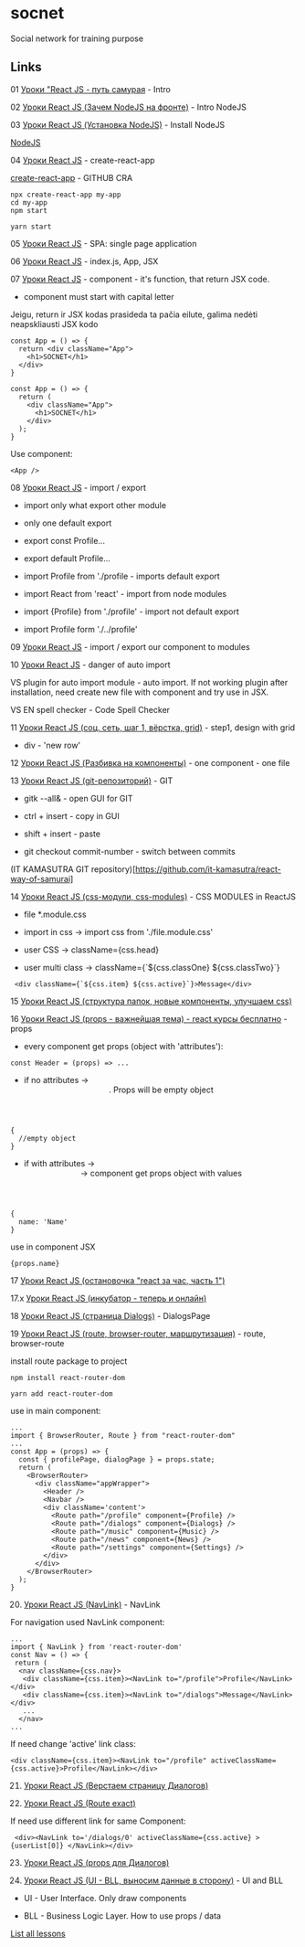 # socnet

Social network for training purpose

## Links

01 [Уроки "React JS - путь самурая](https://www.youtube.com/watch?v=Zgd9IlbhDcU&list=PLcvhF2Wqh7DNVy1OCUpG3i5lyxyBWhGZ8) - Intro

02 [Уроки React JS (Зачем NodeJS на фронте)](https://www.youtube.com/watch?v=WN2LHq3yRwQ) - Intro NodeJS

03 [Уроки React JS (Установка NodeJS)](https://www.youtube.com/watch?v=AUi1JT4n8xA) - Install NodeJS

[NodeJS](https://nodejs.org/en/)

04 [Уроки React JS](https://www.youtube.com/watch?v=9Jk8SLMl3gI) - create-react-app

[create-react-app](https://github.com/facebook/create-react-app) - GITHUB CRA

```
npx create-react-app my-app
cd my-app
npm start
```

```
yarn start
```

05 [Уроки React JS](https://www.youtube.com/watch?v=TPYgQvY9VVQ) - SPA: single page application

06 [Уроки React JS](https://www.youtube.com/watch?v=CdweQ2F2qBI) - index.js, App, JSX

07 [Уроки React JS](https://www.youtube.com/watch?v=UMw_hbNMIAA) - component - it's function, that return JSX code.

* component must start with capital letter 

Jeigu, return ir JSX kodas prasideda ta pačia eilute, galima nedėti neapskliausti JSX kodo

```
const App = () => {
  return <div className="App">
    <h1>SOCNET</h1>
  </div>
}
```
```
const App = () => {
  return (
    <div className="App">
      <h1>SOCNET</h1>
    </div>
  );
}
```
Use component:
```
<App />
```
08 [Уроки React JS](https://www.youtube.com/watch?v=lXpPS4wKDfE) - import / export

* import only what export other module

* only one default export

* export const Profile...

* export default Profile...

* import Profile from './profile - imports default export

* import React from 'react' - import from node modules

* import {Profile} from './profile' - import not default export

* import Profile form './../profile'

09 [Уроки React JS](https://www.youtube.com/watch?v=VTr3pCutjxg) - import / export our component to modules

10 [Уроки React JS](https://www.youtube.com/watch?v=TZUPCqfs8VU) - danger of auto import

VS plugin for auto import module - auto import. If not working plugin after installation, need create new file with component and try use in JSX. 

VS EN spell checker - Code Spell Checker

11 [Уроки React JS (соц. сеть, шаг 1, вёрстка, grid)](https://www.youtube.com/watch?v=t6rAzhi3vjQ) - step1, design with grid

* div - 'new row'

12 [Уроки React JS (Разбивка на компоненты)](https://www.youtube.com/watch?v=00ZNuBIE-pM) - one component - one file

13 [Уроки React JS (git-репозиторий)](https://www.youtube.com/watch?v=6pAkynDPXEc) - GIT

* gitk --all&  - open GUI for GIT

* ctrl + insert - copy in GUI

* shift + insert - paste 

* git checkout commit-number - switch between commits

(IT KAMASUTRA GIT repository)[https://github.com/it-kamasutra/react-way-of-samurai]

14 [Уроки React JS (css-модули, css-modules)](https://www.youtube.com/watch?v=bQ3UPYFHyJ0) - CSS MODULES in ReactJS

* file *.module.css

* import in css -> import css from './file.module.css'

* user CSS -> className={css.head}

* user multi class -> className={\`${css.classOne} ${css.classTwo}\`}

```
 <div className={`${css.item} ${css.active}`}>Message</div>
 ```


15 [Уроки React JS (структура папок, новые компоненты, улучшаем css)](https://www.youtube.com/watch?v=8VOuxijh9_s)

16 [Уроки React JS (props - важнейшая тема) - react курсы бесплатно](https://www.youtube.com/watch?v=-mDs48HB3II&) - props

 * every component get props (object with 'attributes'):

```
const Header = (props) => ...
```

* if no attributes -> <Header />. Props will be empty object

```
{
  //empty object
}
```

* if with attributes -> <Header name='Name'> -> component get props object with values

```
{
  name: 'Name'
}
```
use in component JSX

```
{props.name}
```

17 [Уроки React JS (остановочка "react за час, часть 1")](https://www.youtube.com/watch?v=Ps2TiA5dIKc)

17.x [Уроки React JS (инкубатор - теперь и онлайн)](https://www.youtube.com/watch?v=AVpodoajaAc) 

18 [Уроки React JS (страница Dialogs)](https://www.youtube.com/watch?v=IL1LTYDNAhk) - DialogsPage

19 [Уроки React JS (route, browser-router, маршрутизация)](https://www.youtube.com/watch?v=5X5ZLWdAnt4) - route, browser-route

install route package to project

```
npm install react-router-dom
```

```
yarn add react-router-dom
```

use in main component:
```
...
import { BrowserRouter, Route } from "react-router-dom"
...
const App = (props) => {
  const { profilePage, dialogPage } = props.state;
  return (
    <BrowserRouter>
      <div className="appWrapper">
        <Header />
        <Navbar />
        <div className='content'>
          <Route path="/profile" component={Profile} />
          <Route path="/dialogs" component={Dialogs} />
          <Route path="/music" component={Music} />
          <Route path="/news" component={News} />
          <Route path="/settings" component={Settings} />
        </div>
      </div>
    </BrowserRouter>
  );
}
```
20. [Уроки React JS (NavLink)](https://www.youtube.com/watch?v=Wm62LRtxomk) -  NavLink 

For navigation used NavLink component:

```
...
import { NavLink } from 'react-router-dom'
const Nav = () => {
 return (
  <nav className={css.nav}>
   <div className={css.item}><NavLink to="/profile">Profile</NavLink></div>
   <div className={css.item}><NavLink to="/dialogs">Message</NavLink></div>
   ...
  </nav>
...
```

If need change 'active' link class:

```
<div className={css.item}><NavLink to="/profile" activeClassName={css.active}>Profile</NavLink></div>
```

21. [Уроки React JS (Верстаем страницу Диалогов)](https://www.youtube.com/watch?v=vcGrFNXy3zk) 

22. [Уроки React JS (Route exact)](https://www.youtube.com/watch?v=HfGD5xRIiMU)

If need use different link for same Component:
```
 <div><NavLink to='/dialogs/0' activeClassName={css.active} >{userList[0]} </NavLink></div>
```

23. [Уроки React JS (props для Диалогов)](https://www.youtube.com/watch?v=DnRvj9A_1ps)

24. [Уроки React JS (UI - BLL, выносим данные в сторону)](https://www.youtube.com/watch?v=M7wWqAsw_iE) - UI and BLL

- UI - User Interface. Only draw components

- BLL - Business Logic Layer. How to use props / data

[List all lessons](https://www.youtube.com/playlist?list=PLcvhF2Wqh7DNVy1OCUpG3i5lyxyBWhGZ8)